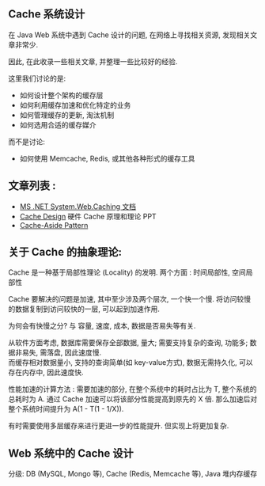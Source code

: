 Cache 系统设计
---------

在 Java Web 系统中遇到 Cache 设计的问题, 在网络上寻找相关资源, 发现相关文章非常少.

因此, 在此收录一些相关文章, 并整理一些比较好的经验.

这里我们讨论的是:

* 如何设计整个架构的缓存层
* 如何利用缓存加速和优化特定的业务
* 如何管理缓存的更新, 淘汰机制
* 如何选用合适的缓存媒介

而不是讨论:

* 如何使用 Memcache, Redis, 或其他各种形式的缓存工具


## 文章列表 :

* [MS .NET System.Web.Caching 文档](https://msdn.microsoft.com/en-us/library/System.Web.Caching.aspx)
* [Cache Design](http://cseweb.ucsd.edu/classes/fa10/cse240a/pdf/08/CSE240A-MBT-L15-Cache.ppt.pdf) 硬件 Cache 原理和理论 PPT
* [Cache-Aside Pattern](https://msdn.microsoft.com/en-us/library/Dn589799.aspx)




## 关于 Cache 的抽象理论:

Cache 是一种基于局部性理论 (Locality) 的发明. 两个方面 : 时间局部性,  空间局部性

Cache 要解决的问题是加速, 其中至少涉及两个层次, 一个快一个慢. 将访问较慢的数据复制到访问较快的一层, 可以起到加速作用.

为何会有快慢之分? 与 容量, 速度, 成本, 数据是否易失等有关.

从软件方面考虑, 数据库需要保存全部数据, 量大; 需要支持复杂的查询, 功能多; 数据非易失, 需落盘, 因此速度慢.    
而缓存相对数据量小, 支持的查询简单(如 key-value方式), 数据无需持久化, 可以存在内存中, 因此速度快.

性能加速的计算方法 :  需要加速的部分, 在整个系统中的耗时占比为 T, 整个系统的总耗时为 A. 通过 Cache 加速可以将该部分性能提高到原先的 X 倍. 那么加速后对整个系统时间提升为 A(1 - T(1 - 1/X)).

有时需要使用多层缓存来进行更进一步的性能提升. 但实现上将更加复杂.



## Web 系统中的 Cache 设计

分级:    DB (MySQL, Mongo 等), Cache (Redis, Memcache 等), Java 堆内存缓存









